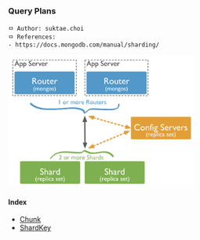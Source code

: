 ### Query Plans

```
ㅁ Author: suktae.choi
ㅁ References:
- https://docs.mongodb.com/manual/sharding/
```

<img src="images/Screen%20Shot%202019-11-11%20at%2002.05.53.png" width="75%">

#### Index

- [Chunk](chunk)
- [ShardKey](shardkey)

